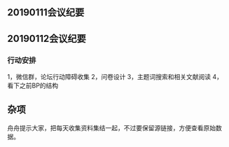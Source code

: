 ## 20190111会议纪要

## 20190112会议纪要
### 行动安排
1，微信群，论坛行动障碍收集
2，问卷设计
3，主题词搜索和相关文献阅读
4，看下之前BP的结构

## 杂项
舟舟提示大家，把每天收集资料集结一起，不过要保留源链接，方便查看原始数据。



